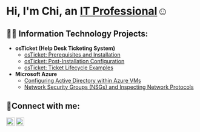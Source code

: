 <h1>Hi, I'm Chi, an <a href="https://linkedin.com/in/chivue">IT Professional</a>☺</h1>

<h2>👨‍💻 Information Technology Projects:</h2>

- <b>osTicket (Help Desk Ticketing System)</b>
  - [osTicket: Prerequisites and Installation](https://github.com/ChiVue/osticket-prereqs)
  - [osTicket: Post-Installation Configuration](https://github.com/ChiVue/post-install-config)
  - [osTicket: Ticket Lifecycle Examples](https://github.com/ChiVue/ticket-lifecycle)
- <b>Microsoft Azure</b>
  - [Configuring Active Directory within Azure VMs](https://github.com/ChiVue/configure-ad)
  - [Network Security Groups (NSGs) and Inspecting Network Protocols](https://github.com/ChiVue/azure-network-protocols)

<h2>🤳Connect with me:</h2>

[<img align="left" alt="Chi | LinkedIn" width="22px" src="https://cdn.jsdelivr.net/npm/simple-icons@v3/icons/linkedin.svg" />][linkedin]
[<img align="left" alt="Chi | Instagram" width="22px" src="https://cdn.jsdelivr.net/npm/simple-icons@v3/icons/instagram.svg" />][instagram]

[linkedin]: https://linkedin.com/in/chivue
[instagram]: https://www.instagram.com/chi_ventures

